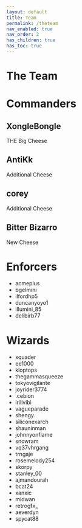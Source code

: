 ```yaml
---
layout: default
title: Team
permalink: /theteam
nav_enabled: true
nav_order: 2
has_children: true
has_toc: true
---
```

# The Team

# Commanders

## XongleBongle
THE Big Cheese

## AntiKk
Additional Cheese

## corey
Additional Cheese

## Bitter Bizarro
New Cheese

# Enforcers

* acmeplus
* bgelmini
* ilfordhp5
* duncanyoyo1
* illumini_85
* delibirb77

# Wizards

* xquader
* ee1000
* kloptops
* thegammasqueeze
* tokyovigilante
* joyrider3774
* .cebion
* irilivibi
* vagueparade
* shengy.
* siliconexarch
* shauninman
* johnnyonflame
* snowram
* vq37vhrgang
* trngaje
* rosemelody254
* skorpy
* stanley_00
* ajmandourah
* bcat24
* xanxic
* midwan
* retrogfx_
* aeverdyn
* spycat88
